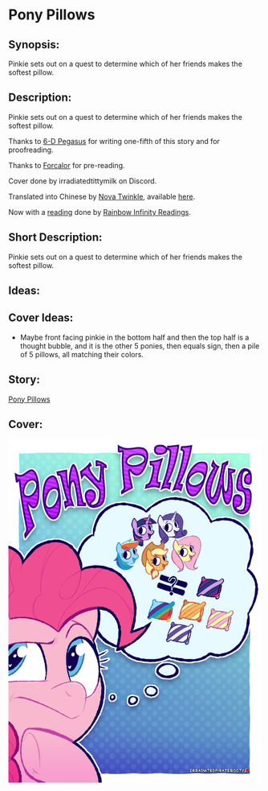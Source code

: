 # Pony Pillows

## Synopsis:
Pinkie sets out on a quest to determine which of her friends makes the softest pillow.

## Description:
Pinkie sets out on a quest to determine which of her friends makes the softest pillow.

Thanks to [6-D Pegasus](https://www.fimfiction.net/user/293755/6-D+Pegasus) for writing one-fifth of this story and for proofreading.

Thanks to [Forcalor](https://www.fimfiction.net/user/564657/Forcalor) for pre-reading.

Cover done by irradiatedtittymilk on Discord.

Translated into Chinese by [Nova Twinkle](https://www.fimfiction.net/user/298151/Nova+Twinkle), available [here](https://fimtale.com/t/57065).

Now with a [reading](https://www.youtube.com/watch?v=O7dc4uZj3xY) done by [Rainbow Infinity Readings](https://www.youtube.com/channel/UC_iFUISpI08ALO1DiwFbWHw).

## Short Description:
Pinkie sets out on a quest to determine which of her friends makes the softest pillow.

## Ideas:

## Cover Ideas:
- Maybe front facing pinkie in the bottom half and then the top half is a thought bubble, and it is the other 5 ponies, then equals sign, then a pile of 5 pillows, all matching their colors.

## Story:
[Pony Pillows](./pony-pillows.md)

## Cover:
![cover](./pony-pillows-cover.png)